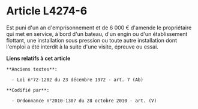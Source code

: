 # Article L4274-6

Est puni d'un an d'emprisonnement et de 6 000 € d'amende le propriétaire qui met en service, à bord d'un bateau, d'un engin
ou d'un établissement flottant, une installation sous pression ou toute autre installation dont l'emploi a été interdit à la
suite d'une visite, épreuve ou essai.

**Liens relatifs à cet article**

	**Anciens textes**:

	  - Loi n°72-1202 du 23 décembre 1972 - art. 7 (Ab)

	**Codifié par**:

	  - Ordonnance n°2010-1307 du 28 octobre 2010 - art. (V)
